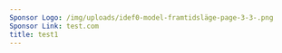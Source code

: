 ```yaml
---
Sponsor Logo: /img/uploads/idef0-model-framtidsläge-page-3-3-.png
Sponsor Link: test.com
title: test1
---
```

